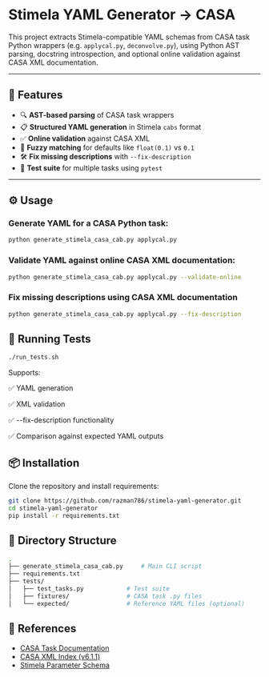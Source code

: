 # Stimela YAML Generator → CASA 

This project extracts Stimela-compatible YAML schemas from CASA task Python wrappers (e.g. `applycal.py`, `deconvolve.py`), using Python AST parsing, docstring introspection, and optional online validation against CASA XML documentation.

---

## 🚀 Features

- 🔍 **AST-based parsing** of CASA task wrappers
- 📋 **Structured YAML generation** in Stimela `cabs` format
- ✅ **Online validation** against CASA XML
- 🧠 **Fuzzy matching** for defaults like `float(0.1)` vs `0.1`
- 🛠 **Fix missing descriptions** with `--fix-description`
- 🧪 **Test suite** for multiple tasks using `pytest`

---

## ⚙️ Usage

### Generate YAML for a CASA Python task:

```bash
python generate_stimela_casa_cab.py applycal.py
```

### Validate YAML against online CASA XML documentation:

```bash
python generate_stimela_casa_cab.py applycal.py --validate-online
```

### Fix missing descriptions using CASA XML documentation

```bash
python generate_stimela_casa_cab.py applycal.py --fix-description
```

## 🧪 Running Tests

```bash
./run_tests.sh
```

Supports:

✅ YAML generation

✅ XML validation

✅ --fix-description functionality

✅ Comparison against expected YAML outputs

## 📦 Installation
Clone the repository and install requirements:

```bash
git clone https://github.com/razman786/stimela-yaml-generator.git
cd stimela-yaml-generator
pip install -r requirements.txt
```

## 📝 Directory Structure
```bash
.
├── generate_stimela_casa_cab.py     # Main CLI script
├── requirements.txt
├── tests/
│   ├── test_tasks.py            # Test suite
│   ├── fixtures/                # CASA task .py files
│   └── expected/                # Reference YAML files (optional)
```

## 📖 References

- [CASA Task Documentation](https://casadocs.readthedocs.io/en/v4.7-v6.1/)
- [CASA XML Index (v6.1.1)](https://casadocs.readthedocs.io/en/v4.7-v6.1/notebooks/XML611.html)
- [Stimela Parameter Schema](https://stimela.readthedocs.io/en/latest/fundamentals/params.html)

